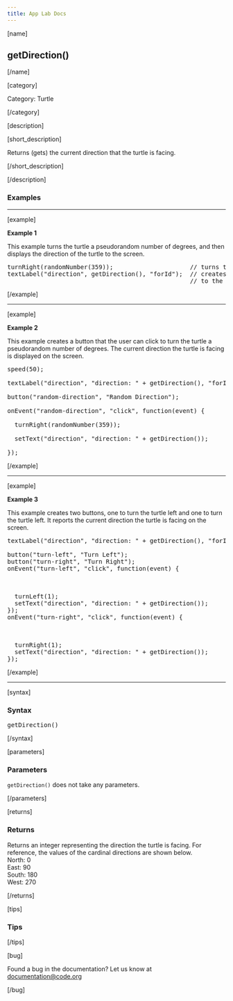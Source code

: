 ```yaml
---
title: App Lab Docs
---
```


[name]

## getDirection()

[/name]


[category]

Category: Turtle

[/category]

[description]

[short_description]

Returns (gets) the current direction that the turtle is facing.

[/short_description]



[/description]

### Examples
____________________________________________________

[example]

**Example 1**

This example turns the turtle a pseudorandom number of degrees, and then displays the direction of the turtle to the screen.
<pre>
turnRight(randomNumber(359));                     // turns the turtle a pseudorandom number of degrees
textLabel("direction", getDirection(), "forId");  // creates a text label that displays the direction
                                                  // to the screen
</pre>

[/example]

____________________________________________________

[example]

**Example 2**

This example creates a button that the user can click to turn the turtle a pseudorandom number of degrees. The current direction the turtle is facing is displayed on the screen.

<pre>
speed(50);                                                        // sets the speed to 50 so its easier to
                                                                  //    see the turtle turn
textLabel("direction", "direction: " + getDirection(), "forId");  // creates a text label to display the
                                                                  //    turtle's current direction
button("random-direction", "Random Direction");                   // creates a button to turn the turtle to
                                                                  //    pseduorandom number of degrees
onEvent("random-direction", "click", function(event) {            // when the random direction button is
                                                                  //    clicked this function will be called
  turnRight(randomNumber(359));                                   // turns right a pseudorandom number
                                                                  //    of degrees
  setText("direction", "direction: " + getDirection());           // updates the text label with the turtle's
                                                                  //    current direction
});
</pre>


[/example]

____________________________________________________

[example]

**Example 3**

This example creates two buttons, one to turn the turtle left and one to turn the turtle left. It reports the current direction the turtle is facing on the screen.

<pre>
textLabel("direction", "direction: " + getDirection(), "forId");  // creates a text label to display the
                                                                  //    turtle's current direction
button("turn-left", "Turn Left");                                 // creates a turn left button
button("turn-right", "Turn Right");                               // creates a turn right button
onEvent("turn-left", "click", function(event) {                   // when the turn left button is clicked
                                                                  //    the turtle will turn 1 degree to
                                                                  //    the left and the current direction
                                                                  //    of the turtle will be updated
  turnLeft(1);
  setText("direction", "direction: " + getDirection());
});
onEvent("turn-right", "click", function(event) {                   // when the turn right button is clicked
                                                                   //     the turtle will turn 1 degree to
                                                                   //     the right and the current direction
                                                                   //    of the turtle will be updated
  turnRight(1);
  setText("direction", "direction: " + getDirection());
});
</pre>


[/example]

____________________________________________________

[syntax]

### Syntax
<pre>
getDirection()
</pre>

[/syntax]

[parameters]

### Parameters
`getDirection()` does not take any parameters.

[/parameters]

[returns]

### Returns
Returns an integer representing the direction the turtle is facing. For reference, the values of the cardinal directions are shown below.  
North: 0  
East: 90  
South: 180  
West: 270

[/returns]

[tips]

### Tips


[/tips]

[bug]

Found a bug in the documentation? Let us know at documentation@code.org

[/bug]
